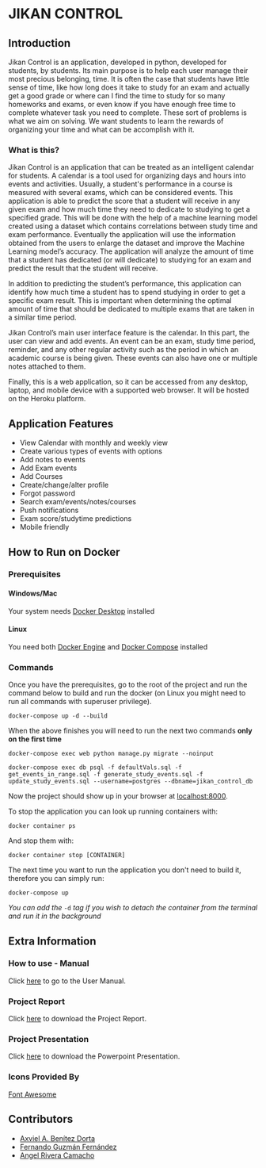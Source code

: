 # JIKAN CONTROL

## Introduction
Jikan Control is an application, developed in python, developed for students, by students. Its main purpose is to help each user manage their most precious belonging, time. It is often the case that students have little sense of time, like how long does it take to study for an exam and actually get a good grade or where can I find the time to study for so many homeworks and exams, or even know if you have enough free time to complete whatever task you need to complete. These sort of problems is what we aim on solving. We want students to learn the rewards of organizing your time and what can be accomplish with it.


### What is this?

Jikan Control is an application that can be treated as an intelligent calendar for students. A calendar is a tool used for organizing days and hours into events and activities. Usually, a student's performance in a course is measured with several exams, which can be considered events. This application is able to predict the score that a student will receive in any given exam and how much time they need to dedicate to studying to get a specified grade. This will be done with the help of a machine learning model created using a dataset which contains correlations between study time and exam performance. Eventually the application will use the information obtained from the users to enlarge the dataset and improve the Machine Learning model’s accuracy. The application will analyze the amount of time that a student has dedicated (or will dedicate) to studying for an exam and predict the result that the student will receive. 

In addition to predicting the student’s performance, this application can identify how much time a student has to spend studying in order to get a specific exam result. This is important when determining the optimal amount of time that should be dedicated to multiple exams that are taken in a similar time period. 

Jikan Control’s main user interface feature is the calendar. In this part, the user can view and add events. An event can be an exam, study time period, reminder, and any other regular activity such as the period in which an academic course is being given. These events can also have one or multiple notes attached to them.

Finally, this is a web application, so it can be accessed from any desktop, laptop, and mobile device with a supported web browser. It will be hosted on the Heroku platform. 

## Application Features

* View Calendar with monthly and weekly view
* Create various types of events with options
* Add notes to events
* Add Exam events
* Add Courses
* Create/change/alter profile
* Forgot password
* Search exam/events/notes/courses
* Push notifications
* Exam score/studytime predictions
* Mobile friendly


## How to Run on Docker

### Prerequisites

#### Windows/Mac
Your system needs [Docker Desktop](https://www.docker.com/products/docker-desktop) installed

#### Linux
You need both [Docker Engine](https://docs.docker.com/engine/install/) and [Docker Compose](https://docs.docker.com/compose/install/) installed

### Commands
Once you have the prerequisites, go to the root of the project and run the command below to build and run the docker (on Linux you might need to run all commands with superuser privilege).

```
docker-compose up -d --build
```

When the above finishes you will need to run the next two commands **only on the first time**
```
docker-compose exec web python manage.py migrate --noinput
```
```
docker-compose exec db psql -f defaultVals.sql -f get_events_in_range.sql -f generate_study_events.sql -f update_study_events.sql --username=postgres --dbname=jikan_control_db
```
Now the project should show up in your browser at [localhost:8000](http://localhost:8000/).

To stop the application you can look up running containers with:
```
docker container ps
```
And stop them with:
```
docker container stop [CONTAINER]
```

The next time you want to run the application you don't need to build it, therefore you can simply run:
```
docker-compose up
```
*You can add the* ```-d``` *tag if you wish to detach the container from the terminal and run it in the background*

## Extra Information

### How to use - Manual

Click [here](https://github.com/axviel/JIKAN_CONTROL/wiki/Manual) to go to the User Manual.

### Project Report

Click [here](https://github.com/axviel/JIKAN_CONTROL/wiki/files/Jikan_Control_Report.pdf) to download the Project Report.

### Project Presentation

Click [here](https://github.com/axviel/JIKAN_CONTROL/wiki/files/Jikan_Control_Presentation.pptx) to download the Powerpoint Presentation.

### Icons Provided By

[Font Awesome](https://fontawesome.com/)

## Contributors

* [Axviel A. Benítez Dorta](https://github.com/axviel)
* [Fernando Guzmán Fernández](https://github.com/FernandoLGuzman)
* [Angel Rivera Camacho](https://github.com/anrarivera)


